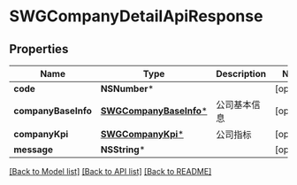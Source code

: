 # SWGCompanyDetailApiResponse

## Properties
Name | Type | Description | Notes
------------ | ------------- | ------------- | -------------
**code** | **NSNumber*** |  | [optional] 
**companyBaseInfo** | [**SWGCompanyBaseInfo***](SWGCompanyBaseInfo.md) | 公司基本信息 | [optional] 
**companyKpi** | [**SWGCompanyKpi***](SWGCompanyKpi.md) | 公司指标 | [optional] 
**message** | **NSString*** |  | [optional] 

[[Back to Model list]](../README.md#documentation-for-models) [[Back to API list]](../README.md#documentation-for-api-endpoints) [[Back to README]](../README.md)


